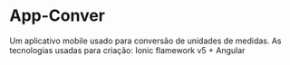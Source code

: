 # App-Conver
Um aplicativo mobile usado para conversão de unidades de medidas. As tecnologias usadas para criação: Ionic flamework v5 + Angular
